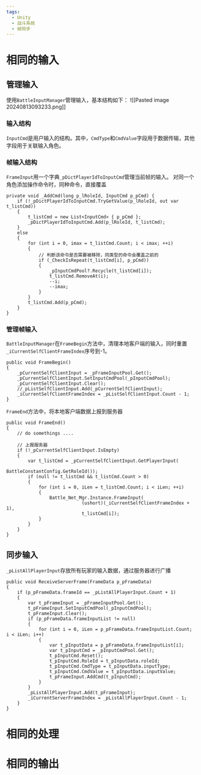 ```yaml
---
tags:
  - Unity
  - 战斗系统
  - 帧同步
---
```


# 相同的输入
## 管理输入

使用`BattleInputManager`管理输入，基本结构如下：
![[Pasted image 20240813093233.png]]
### 输入结构
`InputCmd`是用户输入的结构。其中，`CmdType`和`CmdValue`字段用于数据传输，其他字段用于关联输入角色。

### 帧输入结构
`FrameInput`用一个字典`_pDictPlayerIdToInputCmd`管理当前帧的输入。
对同一个角色添加操作命令时，同种命令，直接覆盖
```CSharp
private void _AddCmd(long p_lRoleId, InputCmd p_pCmd) {  
    if (!_pDictPlayerIdToInputCmd.TryGetValue(p_lRoleId, out var t_listCmd))  
    {        
	    t_listCmd = new List<InputCmd> { p_pCmd };  
        _pDictPlayerIdToInputCmd.Add(p_lRoleId, t_listCmd);  
    }    
    else  
    {  
        for (int i = 0, imax = t_listCmd.Count; i < imax; ++i)   
        {  
	        // 判断该命令是否需要被移除，同类型的命令会覆盖之前的
            if (_CheckIsRepeat(t_listCmd[i], p_pCmd))  
            {                
	            _pInputCmdPool?.Recycle(t_listCmd[i]);  
                t_listCmd.RemoveAt(i);  
                --i;  
                --imax;  
            }        
        }        
        t_listCmd.Add(p_pCmd);  
    }
}
```

### 管理帧输入

`BattleInputManager`在`FrameBegin`方法中，清理本地客户端的输入，同时重置`_iCurrentSelfClientFrameIndex`序号到-1。
```CSharp
public void FrameBegin()  
{  
    _pCurrentSelfClientInput = _pFrameInputPool.Get();  
    _pCurrentSelfClientInput.SetInputCmdPool(_pInputCmdPool);  
    _pCurrentSelfClientInput.Clear();  
    //_pListSelfClientInput.Add(_pCurrentSelfClientInput);  
    _iCurrentSelfClientFrameIndex = _pListSelfClientInput.Count - 1;  
}
```
`FrameEnd`方法中，将本地客户端数据上报到服务器
```CSharp
public void FrameEnd()
{
    // do somethings ....

    // 上报服务器
    if (!_pCurrentSelfClientInput.IsEmpty)
    {
        var t_listCmd = _pCurrentSelfClientInput.GetPlayerInput(
									        BattleConstantConfig.GetRoleId());
        if (null != t_listCmd && t_listCmd.Count > 0)
        {
            for (int i = 0, iLen = t_listCmd.Count; i < iLen; ++i)
            {
                Battle_Net_Mgr.Instance.FrameInput(
                            (ushort)(_iCurrentSelfClientFrameIndex + 1),
                            t_listCmd[i]);
            }
        }
    }
}
```
## 同步输入
`_pListAllPlayerInput`存放所有玩家的输入数据，通过服务器进行广播
```CSharp
public void ReceiveServerFrame(FrameData p_pFrameData)
{
    if (p_pFrameData.frameId == _pListAllPlayerInput.Count + 1)
    {
        var t_pFrameInput = _pFrameInputPool.Get();
        t_pFrameInput.SetInputCmdPool(_pInputCmdPool);
        t_pFrameInput.Clear();
        if (p_pFrameData.frameInputList != null)
        {
            for (int i = 0, iLen = p_pFrameData.frameInputList.Count; i < iLen; i++)
            {
                var t_pInputData = p_pFrameData.frameInputList[i];
                var t_pInputCmd = _pInputCmdPool.Get();
                t_pInputCmd.Reset();
                t_pInputCmd.RoleId = t_pInputData.roleId;
                t_pInputCmd.CmdType = t_pInputData.inputType;
                t_pInputCmd.CmdValue = t_pInputData.inputValue;
                t_pFrameInput.AddCmd(t_pInputCmd);
            }
        }
        _pListAllPlayerInput.Add(t_pFrameInput);
        _iCurrentServerFrameIndex = _pListAllPlayerInput.Count - 1;
    }
}
```

# 相同的处理


# 相同的输出


